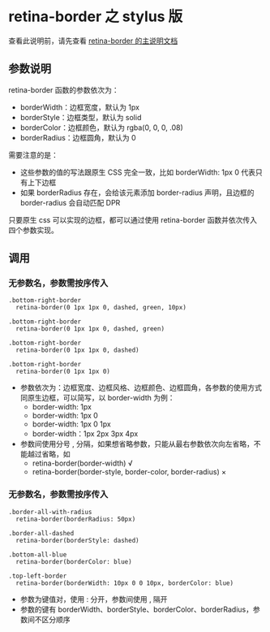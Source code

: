 # retina-border 之 stylus 版

查看此说明前，请先查看 [retina-border 的主说明文档]()


## 参数说明

retina-border 函数的参数依次为：
- borderWidth：边框宽度，默认为 1px
- borderStyle：边框类型，默认为 solid
- borderColor：边框颜色，默认为 rgba(0, 0, 0, .08)
- borderRadius：边框圆角，默认为 0

需要注意的是：
- 这些参数的值的写法跟原生 CSS 完全一致，比如 borderWidth: 1px 0 代表只有上下边框
- 如果 borderRadius 存在，会给该元素添加 border-radius 声明，且边框的 border-radius 会自动匹配 DPR

只要原生 css 可以实现的边框，都可以通过使用 retina-border 函数并依次传入四个参数实现。


## 调用

### 无参数名，参数需按序传入

```
.bottom-right-border
  retina-border(0 1px 1px 0, dashed, green, 10px)

.bottom-right-border
  retina-border(0 1px 1px 0, dashed, green)

.bottom-right-border
  retina-border(0 1px 1px 0, dashed)

.bottom-right-border
  retina-border(0 1px 1px 0)
```

- 参数依次为：边框宽度、边框风格、边框颜色、边框圆角，各参数的使用方式同原生边框，可以简写，以 border-width 为例：
    - border-width: 1px
    - border-width: 1px 0
    - border-width: 1px 0 1px
    - border-width：1px 2px 3px 4px
- 参数间使用分号 , 分隔，如果想省略参数，只能从最右参数依次向左省略，不能越过省略，如
    - retina-border(border-width) √
    - retina-border(border-style, border-color, border-radius) ×


### 无参数名，参数需按序传入

```
.border-all-with-radius
  retina-border(borderRadius: 50px)

.border-all-dashed
  retina-border(borderStyle: dashed)

.bottom-all-blue
  retina-border(borderColor: blue)

.top-left-border
  retina-border(borderWidth: 10px 0 0 10px, borderColor: blue)
```

- 参数为键值对，使用 : 分开，参数间使用 , 隔开
- 参数的键有 borderWidth、borderStyle、borderColor、borderRadius，参数间不区分顺序
